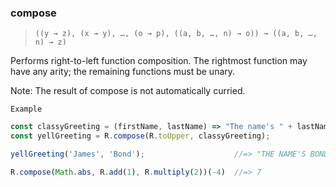 ### compose

> ```((y → z), (x → y), …, (o → p), ((a, b, …, n) → o)) → ((a, b, …, n) → z)```

Performs right-to-left function composition. The rightmost function may have any arity; the remaining functions must be unary.

Note: The result of compose is not automatically curried.

`Example`

```js
const classyGreeting = (firstName, lastName) => "The name's " + lastName + ", " + firstName + " " + lastName
const yellGreeting = R.compose(R.toUpper, classyGreeting);

yellGreeting('James', 'Bond');                    //=> "THE NAME'S BOND, JAMES BOND"

R.compose(Math.abs, R.add(1), R.multiply(2))(-4)  //=> 7
```